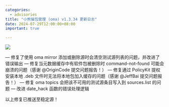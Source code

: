 ```yaml
---
categories:
  - advisories
title: "小熊猫包管理 (oma) v1.3.34 更新日志"
date: 2024-07-29T12:00:00+08:00
important: true

---
```

![](/assets/news/oma-slim.png)

— 修复了使用 oma mirror 添加或删除源时会清空测试源列表的问题，并改进了错误输出
— 修复当元数据缓存中有软件包被删除时 command-not-found 可能会崩溃的问题（感谢 @OriginCode 提交问题报告！）
— 修复通过 PolicyKit 提权安装本地 .deb 文件时无法将本地包加入缓存的问题（感谢 @JeffBai 提交问题报告！）
— 修复 oma topics 会把该不可用的测试源条目写入到 sources.list 的问题
— 改进 date_hack 函数的错误处理逻辑

以上修复已推送至稳定源！

